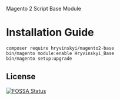 Magento 2 Script Base Module

# Installation Guide

```
composer require hryvinskyi/magento2-base
bin/magento module:enable Hryvinskyi_Base
bin/magento setup:upgrade
```

## License
[![FOSSA Status](https://app.fossa.com/api/projects/git%2Bgithub.com%2Fhryvinskyi%2Fmagento2-base.svg?type=large)](https://app.fossa.com/projects/git%2Bgithub.com%2Fhryvinskyi%2Fmagento2-base?ref=badge_large)
